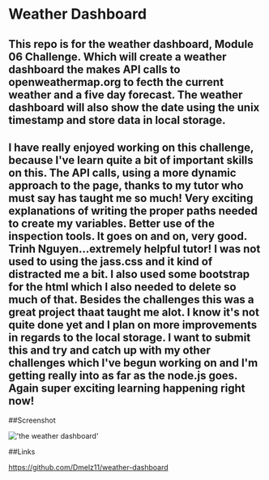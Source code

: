 # Weather Dashboard

## This repo is for the weather dashboard, Module 06 Challenge. Which will create a weather dashboard the makes API calls to openweathermap.org to fecth the current weather and a five day forecast. The weather dashboard will also show the date using the unix timestamp and store data in local storage.

## I have really enjoyed working on this challenge, because I've learn quite a bit of important skills on this. The API calls, using a more dynamic approach to the page, thanks to my tutor who must say has taught me so much! Very exciting explanations of writing the proper paths needed to create my variables. Better use of the inspection tools. It goes on and on, very good. Trinh Nguyen...extremely helpful tutor! I was not used to using the jass.css and it kind of distracted me a bit. I also used some bootstrap for the html which I also needed to delete so much of that. Besides the challenges this was a great project thaat taught me alot. I know it's not quite done yet and I plan on more improvements in regards to the local storage. I want to submit this and try and catch up with my other challenges which I've begun working on and I'm getting really into as far as the node.js goes. Again super exciting learning happening right now! 

##Screenshot

!['the weather dashboard'](<Screenshot 2023-11-27 at 4.04.47 PM.png>)

##Links

https://github.com/Dmelz11/weather-dashboard
